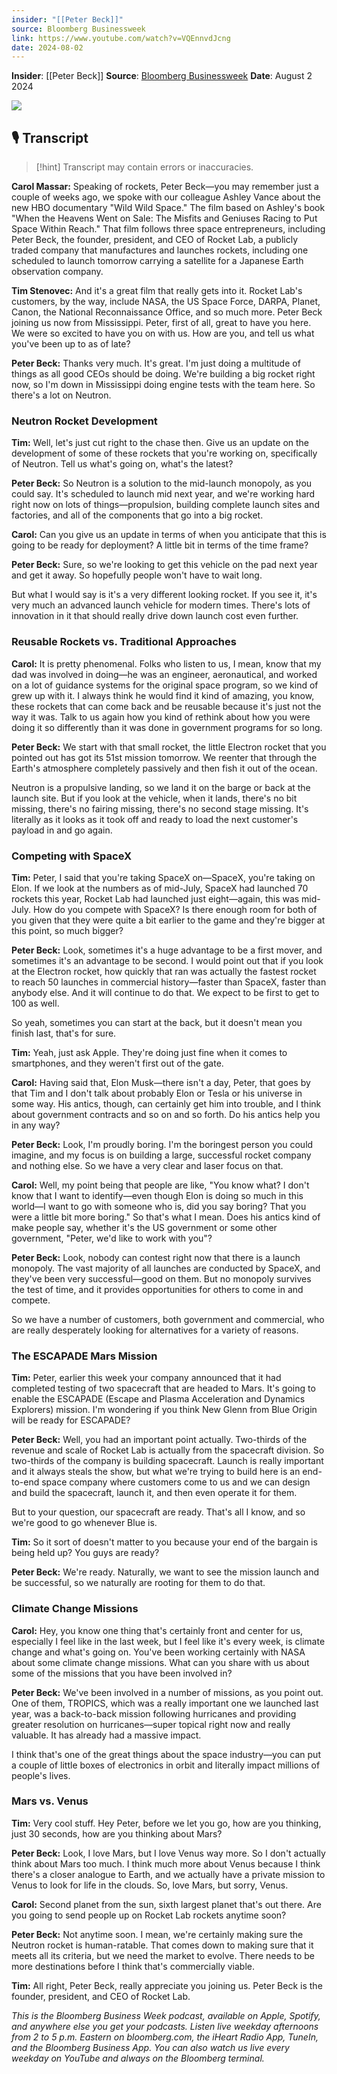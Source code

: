 ```yaml
---
insider: "[[Peter Beck]]"
source: Bloomberg Businessweek
link: https://www.youtube.com/watch?v=VQEnnvdJcng
date: 2024-08-02
---
```


**Insider**: [[Peter Beck]]
**Source**: [Bloomberg Businessweek](https://www.youtube.com/watch?v=VQEnnvdJcng)
**Date**: August 2 2024

![](https://www.youtube.com/watch?v=VQEnnvdJcng)

## 🎙️ Transcript

>[!hint] Transcript may contain errors or inaccuracies.

**Carol Massar:** Speaking of rockets, Peter Beck—you may remember just a couple of weeks ago, we spoke with our colleague Ashley Vance about the new HBO documentary "Wild Wild Space." The film based on Ashley's book "When the Heavens Went on Sale: The Misfits and Geniuses Racing to Put Space Within Reach." That film follows three space entrepreneurs, including Peter Beck, the founder, president, and CEO of Rocket Lab, a publicly traded company that manufactures and launches rockets, including one scheduled to launch tomorrow carrying a satellite for a Japanese Earth observation company.

**Tim Stenovec:** And it's a great film that really gets into it. Rocket Lab's customers, by the way, include NASA, the US Space Force, DARPA, Planet, Canon, the National Reconnaissance Office, and so much more. Peter Beck joining us now from Mississippi. Peter, first of all, great to have you here. We were so excited to have you on with us. How are you, and tell us what you've been up to as of late?

**Peter Beck:** Thanks very much. It's great. I'm just doing a multitude of things as all good CEOs should be doing. We're building a big rocket right now, so I'm down in Mississippi doing engine tests with the team here. So there's a lot on Neutron.

### Neutron Rocket Development

**Tim:** Well, let's just cut right to the chase then. Give us an update on the development of some of these rockets that you're working on, specifically of Neutron. Tell us what's going on, what's the latest?

**Peter Beck:** So Neutron is a solution to the mid-launch monopoly, as you could say. It's scheduled to launch mid next year, and we're working hard right now on lots of things—propulsion, building complete launch sites and factories, and all of the components that go into a big rocket.

**Carol:** Can you give us an update in terms of when you anticipate that this is going to be ready for deployment? A little bit in terms of the time frame?

**Peter Beck:** Sure, so we're looking to get this vehicle on the pad next year and get it away. So hopefully people won't have to wait long. 

But what I would say is it's a very different looking rocket. If you see it, it's very much an advanced launch vehicle for modern times. There's lots of innovation in it that should really drive down launch cost even further.

### Reusable Rockets vs. Traditional Approaches

**Carol:** It is pretty phenomenal. Folks who listen to us, I mean, know that my dad was involved in doing—he was an engineer, aeronautical, and worked on a lot of guidance systems for the original space program, so we kind of grew up with it. I always think he would find it kind of amazing, you know, these rockets that can come back and be reusable because it's just not the way it was. Talk to us again how you kind of rethink about how you were doing it so differently than it was done in government programs for so long.

**Peter Beck:** We start with that small rocket, the little Electron rocket that you pointed out has got its 51st mission tomorrow. We reenter that through the Earth's atmosphere completely passively and then fish it out of the ocean. 

Neutron is a propulsive landing, so we land it on the barge or back at the launch site. But if you look at the vehicle, when it lands, there's no bit missing, there's no fairing missing, there's no second stage missing. It's literally as it looks as it took off and ready to load the next customer's payload in and go again.

### Competing with SpaceX

**Tim:** Peter, I said that you're taking SpaceX on—SpaceX, you're taking on Elon. If we look at the numbers as of mid-July, SpaceX had launched 70 rockets this year, Rocket Lab had launched just eight—again, this was mid-July. How do you compete with SpaceX? Is there enough room for both of you given that they were quite a bit earlier to the game and they're bigger at this point, so much bigger?

**Peter Beck:** Look, sometimes it's a huge advantage to be a first mover, and sometimes it's an advantage to be second. I would point out that if you look at the Electron rocket, how quickly that ran was actually the fastest rocket to reach 50 launches in commercial history—faster than SpaceX, faster than anybody else. And it will continue to do that. We expect to be first to get to 100 as well. 

So yeah, sometimes you can start at the back, but it doesn't mean you finish last, that's for sure.

**Tim:** Yeah, just ask Apple. They're doing just fine when it comes to smartphones, and they weren't first out of the gate.

**Carol:** Having said that, Elon Musk—there isn't a day, Peter, that goes by that Tim and I don't talk about probably Elon or Tesla or his universe in some way. His antics, though, can certainly get him into trouble, and I think about government contracts and so on and so forth. Do his antics help you in any way?

**Peter Beck:** Look, I'm proudly boring. I'm the boringest person you could imagine, and my focus is on building a large, successful rocket company and nothing else. So we have a very clear and laser focus on that.

**Carol:** Well, my point being that people are like, "You know what? I don't know that I want to identify—even though Elon is doing so much in this world—I want to go with someone who is, did you say boring? That you were a little bit more boring." So that's what I mean. Does his antics kind of make people say, whether it's the US government or some other government, "Peter, we'd like to work with you"?

**Peter Beck:** Look, nobody can contest right now that there is a launch monopoly. The vast majority of all launches are conducted by SpaceX, and they've been very successful—good on them. But no monopoly survives the test of time, and it provides opportunities for others to come in and compete. 

So we have a number of customers, both government and commercial, who are really desperately looking for alternatives for a variety of reasons.

### The ESCAPADE Mars Mission

**Tim:** Peter, earlier this week your company announced that it had completed testing of two spacecraft that are headed to Mars. It's going to enable the ESCAPADE (Escape and Plasma Acceleration and Dynamics Explorers) mission. I'm wondering if you think New Glenn from Blue Origin will be ready for ESCAPADE?

**Peter Beck:** Well, you had an important point actually. Two-thirds of the revenue and scale of Rocket Lab is actually from the spacecraft division. So two-thirds of the company is building spacecraft. Launch is really important and it always steals the show, but what we're trying to build here is an end-to-end space company where customers come to us and we can design and build the spacecraft, launch it, and then even operate it for them.

But to your question, our spacecraft are ready. That's all I know, and so we're good to go whenever Blue is.

**Tim:** So it sort of doesn't matter to you because your end of the bargain is being held up? You guys are ready?

**Peter Beck:** We're ready. Naturally, we want to see the mission launch and be successful, so we naturally are rooting for them to do that.

### Climate Change Missions

**Carol:** Hey, you know one thing that's certainly front and center for us, especially I feel like in the last week, but I feel like it's every week, is climate change and what's going on. You've been working certainly with NASA about some climate change missions. What can you share with us about some of the missions that you have been involved in?

**Peter Beck:** We've been involved in a number of missions, as you point out. One of them, TROPICS, which was a really important one we launched last year, was a back-to-back mission following hurricanes and providing greater resolution on hurricanes—super topical right now and really valuable. It has already had a massive impact.

I think that's one of the great things about the space industry—you can put a couple of little boxes of electronics in orbit and literally impact millions of people's lives.

### Mars vs. Venus

**Tim:** Very cool stuff. Hey Peter, before we let you go, how are you thinking, just 30 seconds, how are you thinking about Mars?

**Peter Beck:** Look, I love Mars, but I love Venus way more. So I don't actually think about Mars too much. I think much more about Venus because I think there's a closer analogue to Earth, and we actually have a private mission to Venus to look for life in the clouds. So, love Mars, but sorry, Venus.

**Carol:** Second planet from the sun, sixth largest planet that's out there. Are you going to send people up on Rocket Lab rockets anytime soon?

**Peter Beck:** Not anytime soon. I mean, we're certainly making sure the Neutron rocket is human-ratable. That comes down to making sure that it meets all its criteria, but we need the market to evolve. There needs to be more destinations before I think that's commercially viable.

**Tim:** All right, Peter Beck, really appreciate you joining us. Peter Beck is the founder, president, and CEO of Rocket Lab.

*This is the Bloomberg Business Week podcast, available on Apple, Spotify, and anywhere else you get your podcasts. Listen live weekday afternoons from 2 to 5 p.m. Eastern on bloomberg.com, the iHeart Radio App, TuneIn, and the Bloomberg Business App. You can also watch us live every weekday on YouTube and always on the Bloomberg terminal.*
